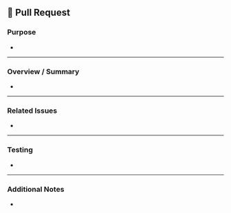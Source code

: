 ## 🚀 Pull Request

### Purpose

<!-- What is the main purpose of this PR? (e.g. bug fix, feature, documentation, release, etc.) -->
-

---

### Overview / Summary

<!-- Briefly describe the changes and why they are needed -->
-

---

### Related Issues

<!-- List related issues, e.g. Closes #123 -->
-

---

### Testing

<!-- How was this tested? Screenshots or steps if applicable -->
-

---

### Additional Notes

<!-- Anything else reviewers should know -->
-
